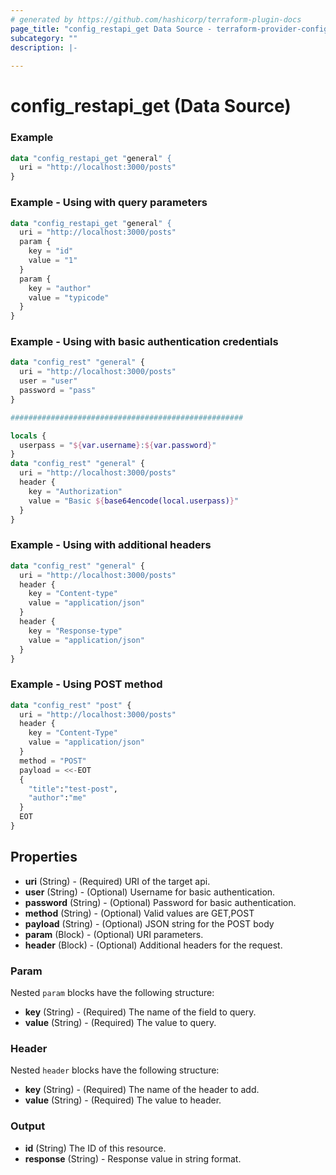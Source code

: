 ```yaml
---
# generated by https://github.com/hashicorp/terraform-plugin-docs
page_title: "config_restapi_get Data Source - terraform-provider-config"
subcategory: ""
description: |-
  
---
```


# config_restapi_get (Data Source)

### Example

```terraform
data "config_restapi_get "general" {
  uri = "http://localhost:3000/posts"
}
```

### Example - Using with query parameters

```terraform
data "config_restapi_get "general" {
  uri = "http://localhost:3000/posts"
  param {
    key = "id"
    value = "1"
  }
  param {
    key = "author"
    value = "typicode"
  }
}
```

### Example - Using with basic authentication credentials

```terraform
data "config_rest" "general" {
  uri = "http://localhost:3000/posts"
  user = "user"
  password = "pass"
}

####################################################

locals {
  userpass = "${var.username}:${var.password}"
}
data "config_rest" "general" {
  uri = "http://localhost:3000/posts"
  header {
    key = "Authorization"
    value = "Basic ${base64encode(local.userpass)}"
  }
}
```

### Example - Using with additional headers
```terraform
data "config_rest" "general" {
  uri = "http://localhost:3000/posts"
  header {
    key = "Content-type"
    value = "application/json"
  }
  header {
    key = "Response-type"
    value = "application/json"
  }
}
```

### Example - Using POST method
```terraform
data "config_rest" "post" {
  uri = "http://localhost:3000/posts"
  header {
    key = "Content-Type"
    value = "application/json"
  }
  method = "POST"
  payload = <<-EOT
  {
    "title":"test-post",
    "author":"me"
  }
  EOT
}
```

<!-- schema generated by tfplugindocs -->
## Properties

- **uri** (String) - (Required) URI of the target api.
- **user** (String) - (Optional) Username for basic authentication.
- **password** (String) - (Optional) Password for basic authentication.
- **method** (String) - (Optional) Valid values are GET,POST
- **payload** (String) - (Optional) JSON string for the POST body
- **param** (Block) - (Optional) URI parameters.
- **header** (Block) - (Optional) Additional headers for the request.

### Param

Nested `param` blocks have the following structure:
- **key** (String) - (Required) The name of the field to query.
- **value** (String) - (Required) The value to query.

### Header

Nested `header` blocks have the following structure:
- **key** (String) - (Required) The name of the header to add.
- **value** (String) - (Required) The value to header.

### Output

- **id** (String) The ID of this resource.
- **response** (String) - Response value in string format.

